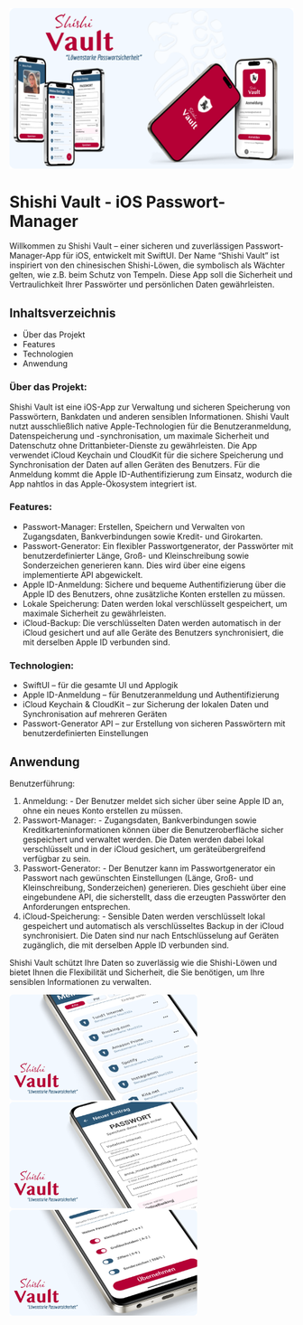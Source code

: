 <p>
  <img src="./images/Slide 16_9 - 1.png" width="1000">
</p>

# Shishi Vault - iOS Passwort-Manager

Willkommen zu Shishi Vault – einer sicheren und zuverlässigen Passwort-Manager-App für iOS, entwickelt mit SwiftUI. Der Name “Shishi Vault” ist inspiriert von den chinesischen Shishi-Löwen, die symbolisch als Wächter gelten, wie z.B. beim Schutz von Tempeln. Diese App soll die Sicherheit und Vertraulichkeit Ihrer Passwörter und persönlichen Daten gewährleisten.

## Inhaltsverzeichnis

- Über das Projekt
- Features
- Technologien
- Anwendung

### Über das Projekt:

Shishi Vault ist eine iOS-App zur Verwaltung und sicheren Speicherung von Passwörtern, Bankdaten und anderen sensiblen Informationen. Shishi Vault nutzt ausschließlich native Apple-Technologien für die Benutzeranmeldung, Datenspeicherung und -synchronisation, um maximale Sicherheit und Datenschutz ohne Drittanbieter-Dienste zu gewährleisten. Die App verwendet iCloud Keychain und CloudKit für die sichere Speicherung und Synchronisation der Daten auf allen Geräten des Benutzers. Für die Anmeldung kommt die Apple ID-Authentifizierung zum Einsatz, wodurch die App nahtlos in das Apple-Ökosystem integriert ist.

### Features:

  - Passwort-Manager: Erstellen, Speichern und Verwalten von Zugangsdaten, Bankverbindungen sowie Kredit- und Girokarten.
  - Passwort-Generator: Ein flexibler Passwortgenerator, der Passwörter mit benutzerdefinierter Länge, Groß- und Kleinschreibung sowie Sonderzeichen generieren kann. Dies wird über eine eigens implementierte API abgewickelt.
  - Apple ID-Anmeldung: Sichere und bequeme Authentifizierung über die Apple ID des Benutzers, ohne zusätzliche Konten erstellen zu müssen.
  - Lokale Speicherung: Daten werden lokal verschlüsselt gespeichert, um maximale Sicherheit zu gewährleisten.
  - iCloud-Backup: Die verschlüsselten Daten werden automatisch in der iCloud gesichert und auf alle Geräte des Benutzers synchronisiert, die mit derselben Apple ID verbunden sind.
    
### Technologien:

  - SwiftUI – für die gesamte UI und Applogik
  - Apple ID-Anmeldung – für Benutzeranmeldung und Authentifizierung
  - iCloud Keychain & CloudKit – zur Sicherung der lokalen Daten und Synchronisation auf mehreren Geräten
  - Passwort-Generator API – zur Erstellung von sicheren Passwörtern mit benutzerdefinierten Einstellungen

## Anwendung

Benutzerführung:

  1.	Anmeldung:
      - Der Benutzer meldet sich sicher über seine Apple ID an, ohne ein neues Konto erstellen zu müssen.
  2.	Passwort-Manager:
      - Zugangsdaten, Bankverbindungen sowie Kreditkarteninformationen können über die Benutzeroberfläche sicher gespeichert und verwaltet werden. Die Daten werden dabei lokal verschlüsselt und in der iCloud gesichert, um geräteübergreifend verfügbar zu sein.
  3.	Passwort-Generator:
       - Der Benutzer kann im Passwortgenerator ein Passwort nach gewünschten Einstellungen (Länge, Groß- und Kleinschreibung, Sonderzeichen) generieren. Dies geschieht über eine eingebundene API, die sicherstellt, dass die erzeugten Passwörter den Anforderungen entsprechen.
  4.	iCloud-Speicherung:
      - Sensible Daten werden verschlüsselt lokal gespeichert und automatisch als verschlüsseltes Backup in der iCloud synchronisiert. Die Daten sind nur nach Entschlüsselung auf Geräten zugänglich, die mit derselben Apple ID verbunden sind.

Shishi Vault schützt Ihre Daten so zuverlässig wie die Shishi-Löwen und bietet Ihnen die Flexibilität und Sicherheit, die Sie benötigen, um Ihre sensiblen Informationen zu verwalten.

<p>
  <img src="./images/Slide 16_9 - 2.png" width="333">
   <img src="./images/Slide 16_9 - 3.png" width="333">
   <img src="./images/Slide 16_9 - 4.png" width="333">
</p>

